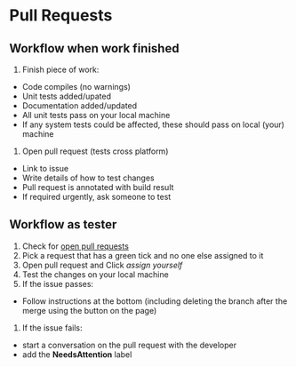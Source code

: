 Pull Requests
=============

## Workflow when work finished
1. Finish piece of work:
  * Code compiles (no warnings)
  * Unit tests added/upated
  * Documentation added/updated
  * All unit tests pass on your local machine
  * If any system tests could be affected, these should pass on local (your) machine
1. Open pull request (tests cross platform)
  * Link to issue
  * Write details of how to test changes
  * Pull request is annotated with build result
  * If required urgently, ask someone to test
  
## Workflow as tester
1. Check for [open pull requests](https://github.com/mantidproject/mantid/pulls?q=is%3Aopen+is%3Apr)
1. Pick a request that has a green tick and no one else assigned to it 
1. Open pull request and Click *assign yourself*
1. Test the changes on your local machine
1. If the issue passes:
  * Follow instructions at the bottom (including deleting the branch after the merge using the button on the page)
1. If the issue fails:
  * start a conversation on the pull request with the developer
  * add the **NeedsAttention** label
